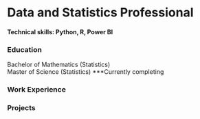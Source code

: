 # Data and Statistics Professional

#### Technical skills: Python, R, Power BI

### Education  
Bachelor of Mathematics (Statistics)  
Master of Science (Statistics) ***Currently completing  
  
### Work Experience  
  
### Projects  
